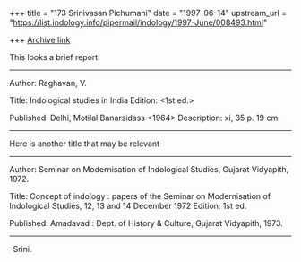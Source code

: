 +++
title = "173 Srinivasan Pichumani"
date = "1997-06-14"
upstream_url = "https://list.indology.info/pipermail/indology/1997-June/008493.html"

+++
[Archive link](https://list.indology.info/pipermail/indology/1997-June/008493.html)

This looks a brief report
__________
 Author:         Raghavan, V.

 Title:          Indological studies in India
 Edition:        <1st ed.>

 Published:      Delhi, Motilal Banarsidass <1964>
 Description:    xi, 35 p. 19 cm.

_________

Here is another title that may be relevant
____________
 Author:         Seminar on Modernisation of Indological Studies, Gujarat
                   Vidyapith, 1972.

 Title:          Concept of indology : papers of the Seminar on Modernisation
                   of Indological Studies, 12, 13 and 14 December 1972
 Edition:        1st ed.

 Published:      Amadavad : Dept. of History & Culture, Gujarat Vidyapith,
                   1973.
_______

-Srini.




